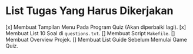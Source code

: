 # List Tugas Yang Harus Dikerjakan

[x] Membuat Tampilan Menu Pada Program Quiz (Akan diperbaiki lagi).
[x] Membuat List 10 Soal di `questions.txt`.
[] Membuat Script `Makefile`.
[] Membuat Overview Projek.
[] Membuat List Guide Sebelum Memulai Game Quiz.